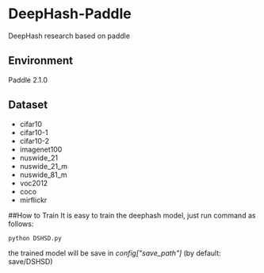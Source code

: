 # DeepHash-Paddle
DeepHash research based on paddle

## Environment
Paddle 2.1.0

## Dataset
* cifar10
* cifar10-1
* cifar10-2
* imagenet100
* nuswide_21
* nuswide_21_m
* nuswide_81_m
* voc2012
* coco
* mirflickr

##How to Train
It is easy to train the deephash model, just run command as follows:
```
python DSHSD.py
```
the trained model will be save in *config["save_path"]* (by default: save/DSHSD)
